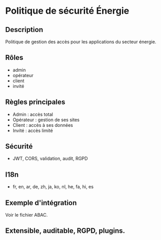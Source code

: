 # Politique de sécurité Énergie

## Description
Politique de gestion des accès pour les applications du secteur énergie.

## Rôles
- admin
- opérateur
- client
- invité

## Règles principales
- Admin : accès total
- Opérateur : gestion de ses sites
- Client : accès à ses données
- Invité : accès limité

## Sécurité
- JWT, CORS, validation, audit, RGPD

## I18n
- fr, en, ar, de, zh, ja, ko, nl, he, fa, hi, es

## Exemple d'intégration
Voir le fichier ABAC.

## Extensible, auditable, RGPD, plugins.
